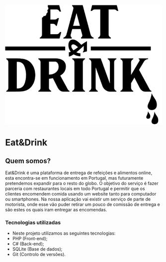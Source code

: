 <img src="./logo.png" class="inline"/>


# Eat&Drink
## Quem somos?

Eat&Drink é uma plataforma de entrega de refeições e alimentos online, esta encontra-se em funcionamento em Portugal, mas futuramente pretendemos expandir para o resto do globo.
O objetivo do serviço é fazer parceria com restaurantes locais em todo Portugal e permitir que os clientes encomendem comida usando um website tanto para computador ou smartphones.
Na nossa aplicação vai existir um serviço de parte de motorista, onde esse vão puder retirar um pouco de comissão de entrega e são estes os quais iram entregar as encomendas.

### Tecnologias utilizadas

- Neste projeto utilizamos as seguintes tecnologias:
- PHP (Front-end);
- C# (Back-end);
- SQLite (Base de dados);
- Git (Controlo de versões).




